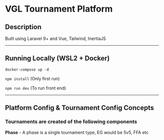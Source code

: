 # VGL Tournament Platform

## Description

Built using Laravel 9+ and Vue, Tailwind, InertiaJS

---

## Running Locally (WSL2 + Docker)

`docker-compose up -d`

`npm install` (Only first run)

`npm run dev` (To run front end)




---

## Platform Config & Tournament Config Concepts

### Tournaments are created of the following components

**Phase** - A phase is a single tournament type, EG would be 5v5, FFA etc
